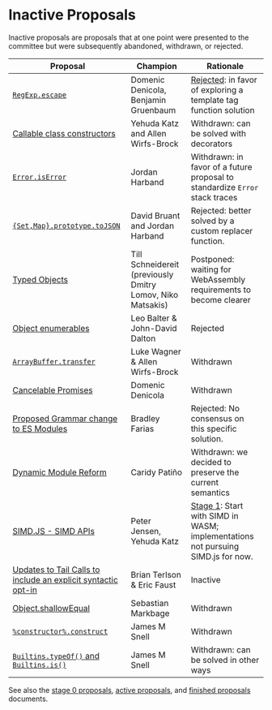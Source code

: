 # Inactive Proposals

Inactive proposals are proposals that at one point were presented to the committee but were subsequently abandoned, withdrawn, or rejected.

| Proposal                                                             | Champion | Rationale |
|----------------------------------------------------------------------|----------|-----------|
| [`RegExp.escape`][escape]                                            | Domenic Denicola, Benjamin Gruenbaum | [Rejected][escape-notes]: in favor of exploring a template tag function solution
| [Callable class constructors][callable-constructors]                 | Yehuda Katz and Allen Wirfs-Brock    | Withdrawn: can be solved with decorators |
| [`Error.isError`][is-error]                                          | Jordan Harband                       | Withdrawn: in favor of a future proposal to standardize `Error` stack traces |
| [`{Set,Map}.prototype.toJSON`][collection-json]                      | David Bruant and Jordan Harband      | Rejected: better solved by a custom replacer function. |
| [Typed Objects][typed-objects]                                       | Till Schneidereit (previously Dmitry Lomov, Niko Matsakis)         | Postponed: waiting for WebAssembly requirements to become clearer |
| [Object enumerables][object-enums]                                   | Leo Balter & John-David Dalton       | Rejected |
| [`ArrayBuffer.transfer`][buffer-transfer]                            | Luke Wagner & Allen Wirfs-Brock      | Withdrawn |
| [Cancelable Promises][cancel-promise]                                | Domenic Denicola                     | Withdrawn |
| [Proposed Grammar change to ES Modules][module-unambig]              | Bradley Farias                       | Rejected: No consensus on this specific solution.
| [Dynamic Module Reform][dynamic-module-reform]                       | Caridy Patiño                        | Withdrawn: we decided to preserve the current semantics
| [SIMD.JS - SIMD APIs][simd]                                          | Peter Jensen, Yehuda Katz            | [Stage 1][simd-notes]: Start with SIMD in WASM; implementations not pursuing SIMD.js for now.
| [Updates to Tail Calls to include an explicit syntactic opt-in][ptc] | Brian Terlson & Eric Faust           | Inactive |
| [Object.shallowEqual][shallow-equal]                                 | Sebastian Markbage                   | Withdrawn |
| [`%constructor%.construct`][construct]                               | James M Snell                        | Withdrawn |
| [`Builtins.typeOf()` and `Builtins.is()`][is-types]                  | James M Snell                        | Withdrawn: can be solved in other ways |

See also the [stage 0 proposals](stage-0-proposals.md), [active proposals](README.md), and [finished proposals](finished-proposals.md) documents.

[escape]: https://github.com/benjamingr/RegExp.escape
[escape-notes]: https://github.com/rwaldron/tc39-notes/blob/master/es7/2015-07/july-28.md#62-regexpescape
[callable-constructors]: https://github.com/tc39/ecma262/blob/master/workingdocs/callconstructor.md
[is-error]: https://github.com/ljharb/proposal-is-error
[collection-json]: https://github.com/DavidBruant/Map-Set.prototype.toJSON
[typed-objects]: https://github.com/dslomov/typed-objects-es7
[object-enums]: https://github.com/leobalter/object-enumerables
[buffer-transfer]: https://gist.github.com/lukewagner/2735af7eea411e18cf20
[cancel-promise]: https://github.com/tc39/proposal-cancelable-promises
[module-unambig]: https://github.com/bmeck/UnambiguousJavaScriptGrammar
[dynamic-module-reform]: https://github.com/caridy/proposal-dynamic-modules
[simd]: https://github.com/tc39/ecmascript_simd/
[simd-notes]: https://github.com/rwaldron/tc39-notes/blob/master/es8/2017-03/mar-21.md#conclusionresolution-10
[ptc]: https://github.com/tc39/proposal-ptc-syntax
[shallow-equal]: https://github.com/sebmarkbage/ecmascript-shallow-equal
[construct]: https://github.com/jasnell/proposal-construct
[is-types]: https://github.com/jasnell/proposal-istypes